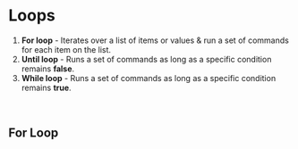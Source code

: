 # Loops

1. **For loop** - Iterates over a list of items or values & run a set of commands for each item on the list.
2. **Until loop** - Runs a set of commands as long as a specific condition remains **false**.
3. **While loop** - Runs a set of commands as long as a specific condition remains **true**.

<br>

## For Loop